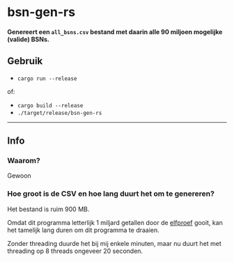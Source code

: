 # bsn-gen-rs

#### Genereert een `all_bsns.csv` bestand met daarin alle 90 miljoen mogelijke (valide) BSNs.

## Gebruik

- `cargo run --release`

of:

- `cargo build --release`  
- `./target/release/bsn-gen-rs`

***

## Info

### Waarom?
Gewoon

### Hoe groot is de CSV en hoe lang duurt het om te genereren?
Het bestand is ruim 900 MB.

Omdat dit programma letterlijk 1 miljard getallen door de [elfproef](https://nl.wikipedia.org/wiki/Elfproef#Burgerservicenummer) gooit,
kan het tamelijk lang duren om dit programma te draaien.

Zonder threading duurde het bij mij enkele minuten,
maar nu duurt het met threading op 8 threads ongeveer 20 seconden.
